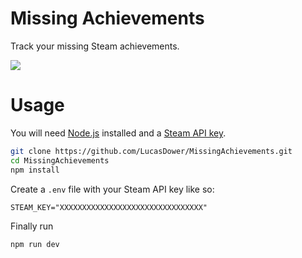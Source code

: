 # Missing Achievements

Track your missing Steam achievements.

![](https://i.imgur.com/6Lnr4Ki.png)

# Usage
You will need [Node.js](https://nodejs.org/en) installed and a [Steam API key](https://steamcommunity.com/dev/apikey).
```bash
git clone https://github.com/LucasDower/MissingAchievements.git
cd MissingAchievements
npm install
```
Create a `.env` file with your Steam API key like so:
```
STEAM_KEY="XXXXXXXXXXXXXXXXXXXXXXXXXXXXXXXX"
```
Finally run
```bash
npm run dev
```
